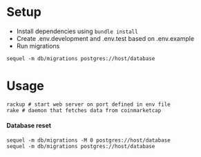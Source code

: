 # Setup
- Install dependencies using `bundle install`
- Create .env.development and .env.test based on .env.example
- Run migrations
```shell
sequel -m db/migrations postgres://host/database
```
# Usage
```shell
rackup # start web server on port defined in env file
rake # daemon that fetches data from coinmarketcap
```
#### Database reset
```shell
sequel -m db/migrations -M 0 postgres://host/database
sequel -m db/migrations postgres://host/database
```
